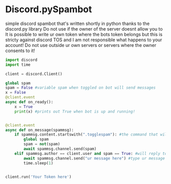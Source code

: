 # Discord.pySpambot
simple discord spambot that's written shortly in python thanks to the discord.py library 
Do not use if the owner of the server doesnt allow you to
It is possible to write ur own token where the bots token belongs but this is stricty against discord TOS and I am not responsible what happens to your account!
Do not use outside ur own servers or servers where the owner consents to it!



```python
import discord
import time

client = discord.Client()

global spam
spam = False #variable spam when toggled on bot will send messages
x = False
@client.event
async def on_ready():
    x = True
    print(x) #prints out True when bot is up and running!


@client.event
async def on_message(spammsg):
    if spammsg.content.startswith(".togglespam"): #the command that will send spam to be true
        global spam
        spam = not(spam)
        await spammsg.channel.send(spam)
    elif spammsg.author == client.user and spam == True: #will reply to its own message that said "True" I couldve also used a while loop but this was shorter.
        await spammsg.channel.send("ur message here") #type ur message or link that u wanna spam inside the ""
        time.sleep(1)


client.run('Your Token here')
